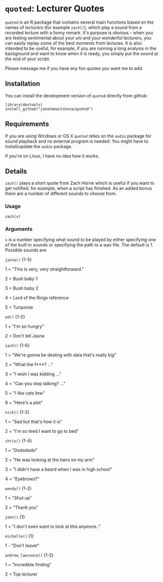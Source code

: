 # `quoted`: Lecturer Quotes

`quoted` is an R package that contains several main functions based on the names of lecturers (for example `zach()`), which play a sound from a recorded lecture with a funny remark. It's purpose is obvious - when you are feeling sentimental about your uni and your wonderful lecturers, you can easily replay some of the best moments from lectures. It is also intended to be useful, for example, if you are running a long analysis in the background and want to know when it is ready, you simply put the sound at the end of your script.

Please message me if you have any fun quotes you want me to add.

## Installation

You can install the development version of `quoted` directly from github:

```         
library(devtools)
install_github("janatomastikova/quoted")
```

## Requirements

If you are using Windows or OS X `quoted` relies on the `audio` package for sound playback and no external program is needed. You might have to install/update the `audio` package.

If you're on Linux, I have no idea how it works.

## Details

`zach()` plays a short quote from Zach Horne which is useful if you want to get notified, for example, when a script has finished. As an added bonus there are a number of different sounds to choose from.


### Usage

`zach(x)`

### Arguments

`x` is a number specifying what sound to be played by either specifying one of the built in sounds or specifying the path to a wav file. The default is 1. Possible sounds are:


`jasna()` {1-5}

1 = "This is very, very straightforward."

2 = Bush baby 1

3 = Bush baby 2

4 = Lord of the Rings reference

5 = Turquoise


`ed()` {1-2}

1 = "I'm so hungry"

2 = Don't tell Jasna


`zach()` {1-6}

1 = "We're gonna be dealing with data that's really big"

2 = "What the f***? ..."

3 = "I wish I was kidding ..."

4 = "Can you stop talking? ..."

5 = "I like cats btw"

6 = "Here's a plot"


`nick()` {1-2}

1 = "Sad but that's how it is"

2 = "I'm so tired I want to go to bed"


`chris()` {1-4}

1 = "Dodododo"

2 = "He was looking at the hairs on my arm"

3 = "I didn't have a beard when I was in high school"

4 = "Eyebrows?"



`wendy()` {1-2}

1 = "Shut up"

2 = "Thank you"


`john()` {1}

1 = "I don't even want to look at this anymore.."


`michelle()` {1}

1 - "Don't leave!"


`andrew_lawrence()` {1-2}

1 = "Incredible finding"

2 = Top lecturer






